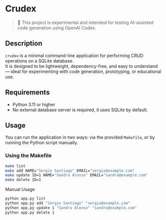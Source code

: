 # Crudex
> 🧪 This project is experimental and intended for testing AI-assisted code generation using OpenAI Codex.  

## Description

`crudex` is a minimal command-line application for performing CRUD operations on a SQLite database.  
It is designed to be lightweight, dependency-free, and easy to understand — ideal for experimenting with code generation, prototyping, or educational use.

## Requirements

- Python 3.11 or higher  
- No external database server is required, it uses SQLite by default.

## Usage

You can run the application in two ways: via the provided `Makefile`, or by running the Python script manually.

### Using the Makefile

```bash
make list
make add NAME="Sergio Santiago" EMAIL="sergio@example.com"
make update ID=1 NAME="Sandra Alonso" EMAIL="sandra@example.com"
make delete ID=1
```

Manual Usage

```bash
python app.py list
python app.py add "Sergio Santiago" "sergio@example.com"
python app.py update 1 "Sandra Alonso" "sandra@example.com"
python app.py delete 1
```
